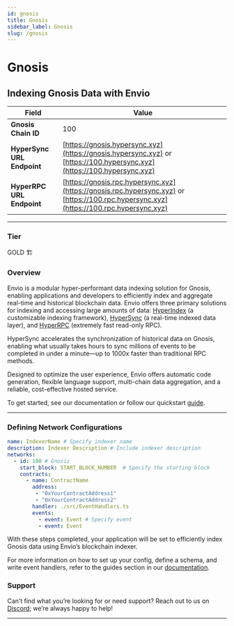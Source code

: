 ```yaml
---
id: gnosis
title: Gnosis
sidebar_label: Gnosis
slug: /gnosis
---
```


# Gnosis

## Indexing Gnosis Data with Envio

| **Field**                     | **Value**                                                                                          |
|-------------------------------|----------------------------------------------------------------------------------------------------|
| **Gnosis Chain ID**     | 100                                                                                            |
| **HyperSync URL Endpoint**    | [https://gnosis.hypersync.xyz](https://gnosis.hypersync.xyz) or [https://100.hypersync.xyz](https://100.hypersync.xyz) |
| **HyperRPC URL Endpoint**     | [https://gnosis.rpc.hypersync.xyz](https://gnosis.rpc.hypersync.xyz) or [https://100.rpc.hypersync.xyz](https://100.rpc.hypersync.xyz) |

---

### Tier

GOLD 🏗️

### Overview

Envio is a modular hyper-performant data indexing solution for Gnosis, enabling applications and developers to efficiently index and aggregate real-time and historical blockchain data. Envio offers three primary solutions for indexing and accessing large amounts of data: [HyperIndex](/docs/HyperIndex/overview) (a customizable indexing framework), [HyperSync](/docs/HyperSync/overview) (a real-time indexed data layer), and [HyperRPC](/docs/HyperSync/overview-hyperrpc) (extremely fast read-only RPC).

HyperSync accelerates the synchronization of historical data on Gnosis, enabling what usually takes hours to sync millions of events to be completed in under a minute—up to 1000x faster than traditional RPC methods.

Designed to optimize the user experience, Envio offers automatic code generation, flexible language support, multi-chain data aggregation, and a reliable, cost-effective hosted service.

To get started, see our documentation or follow our quickstart [guide](/docs/HyperIndex/contract-import).

---

### Defining Network Configurations

```yaml
name: IndexerName # Specify indexer name
description: Indexer Description # Include indexer description
networks:
  - id: 100 # Gnosis  
    start_block: START_BLOCK_NUMBER  # Specify the starting block
    contracts:
      - name: ContractName
        address:
         - "0xYourContractAddress1"
         - "0xYourContractAddress2"
        handler: ./src/EventHandlers.ts
        events:
          - event: Event # Specify event
          - event: Event
```

With these steps completed, your application will be set to efficiently index Gnosis data using Envio’s blockchain indexer.

For more information on how to set up your config, define a schema, and write event handlers, refer to the guides section in our [documentation](/docs/HyperIndex/configuration-file).

### Support

Can’t find what you’re looking for or need support? Reach out to us on [Discord](https://discord.com/invite/Q9qt8gZ2fX); we’re always happy to help!

---
